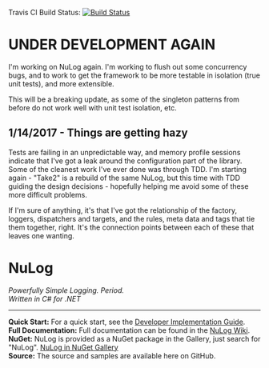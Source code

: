 Travis CI Build Status: [![Build Status](https://travis-ci.org/ivanpointer/NuLog.svg?branch=master)](https://travis-ci.org/ivanpointer/NuLog)

# UNDER DEVELOPMENT AGAIN
I'm working on NuLog again.  I'm working to flush out some concurrency bugs, and to work to get the framework to be more testable in isolation (true unit tests), and more extensible.

This will be a breaking update, as some of the singleton patterns from before do not work well with unit test isolation, etc.

## 1/14/2017 - Things are getting hazy
Tests are failing in an unpredictable way, and memory profile sessions indicate that I've got a leak around the configuration part of the library.  Some of the cleanest work I've ever done was through TDD.  I'm starting again - "Take2" is a rebuild of the same NuLog, but this time with TDD guiding the design decisions - hopefully helping me avoid some of these more difficult problems.

If I'm sure of anything, it's that I've got the relationship of the factory, loggers, dispatchers and targets, and the rules, meta data and tags that tie them together, right.  It's the connection points between each of these that leaves one wanting.

# NuLog
_Powerfully Simple Logging. Period._  
_Written in C# for .NET_
***
**Quick Start:** For a quick start, see the [Developer Implementation Guide](https://github.com/ivanpointer/NuLog/wiki#developer-implementation-quick-start-guide).  
**Full Documentation:** Full documentation can be found in the [NuLog Wiki](https://github.com/ivanpointer/NuLog/wiki).  
**NuGet:** NuLog is provided as a NuGet package in the Gallery, just search for "NuLog".  [NuLog in NuGet Gallery](http://www.nuget.org/packages?q=NuLog)  
**Source:** The source and samples are available here on GitHub.  
